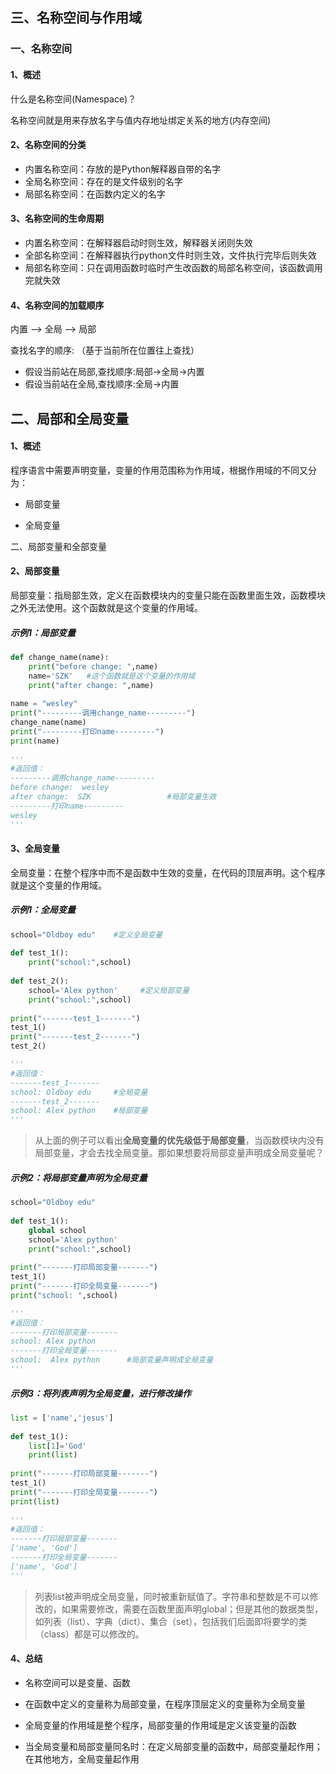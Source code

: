 ## 三、名称空间与作用域

### 一、名称空间

#### 1、概述

什么是名称空间(Namespace)？

名称空间就是用来存放名字与值内存地址绑定关系的地方(内存空间)

#### 2、名称空间的分类

- 内置名称空间：存放的是Python解释器自带的名字
- 全局名称空间：存在的是文件级别的名字
- 局部名称空间：在函数内定义的名字

#### 3、名称空间的生命周期

- 内置名称空间：在解释器启动时则生效，解释器关闭则失效
- 全部名称空间：在解释器执行python文件时则生效，文件执行完毕后则失效
- 局部名称空间：只在调用函数时临时产生改函数的局部名称空间，该函数调用完就失效

#### 4、名称空间的加载顺序

内置 —> 全局 —> 局部

查找名字的顺序: （基于当前所在位置往上查找）
- 假设当前站在局部,查找顺序:局部->全局->内置
- 假设当前站在全局,查找顺序:全局->内置
## 二、局部和全局变量

#### 1、概述

程序语言中需要声明变量，变量的作用范围称为作用域，根据作用域的不同又分为：

- 局部变量

- 全局变量

二、局部变量和全部变量

#### 2、局部变量

局部变量：指局部生效，定义在函数模块内的变量只能在函数里面生效，函数模块之外无法使用。这个函数就是这个变量的作用域。

##### 示例1：局部变量

```python
def change_name(name):
    print("before change: ",name)
    name='SZK'   #这个函数就是这个变量的作用域
    print("after change: ",name)
 
name = "wesley"
print("---------调用change_name---------")
change_name(name)
print("---------打印name---------")
print(name)
 
'''
#返回值：
---------调用change_name---------
before change:  wesley
after change:  SZK                 #局部变量生效
---------打印name---------
wesley
'''
```

#### 3、全局变量

全局变量：在整个程序中而不是函数中生效的变量，在代码的顶层声明。这个程序就是这个变量的作用域。

##### 示例1：全局变量

```python
school="Oldboy edu"    #定义全局变量
 
def test_1():
    print("school:",school)
 
def test_2():
    school='Alex python'     #定义局部变量
    print("school:",school)
 
print("-------test_1-------")
test_1()
print("-------test_2-------")
test_2()

'''
#返回值：
-------test_1-------
school: Oldboy edu     #全局变量
-------test_2-------
school: Alex python    #局部变量
'''
```

>  从上面的例子可以看出**全局变量的优先级低于局部变量**，当函数模块内没有局部变量，才会去找全局变量。那如果想要将局部变量声明成全局变量呢？

##### 示例2：将局部变量声明为全局变量

```python
school="Oldboy edu"
 
def test_1():
    global school
    school='Alex python'
    print("school:",school)
 
print("-------打印局部变量-------")
test_1()
print("-------打印全局变量-------")
print("school: ",school)

'''
#返回值：
-------打印局部变量-------
school: Alex python
-------打印全局变量-------
school:  Alex python      #局部变量声明成全局变量
'''
```

##### 示例3：将列表声明为全局变量，进行修改操作

```python
list = ['name','jesus']
 
def test_1():
    list[1]='God'
    print(list)
 
print("-------打印局部变量-------")
test_1()
print("-------打印全局变量-------")
print(list)
 
'''
#返回值：
-------打印局部变量-------
['name', 'God']
-------打印全局变量-------
['name', 'God']
'''
```

> 列表list被声明成全局变量，同时被重新赋值了。字符串和整数是不可以修改的，如果需要修改，需要在函数里面声明global；但是其他的数据类型，如列表（list）、字典（dict）、集合（set），包括我们后面即将要学的类（class）都是可以修改的。

#### 4、总结

- 名称空间可以是变量、函数

- 在函数中定义的变量称为局部变量，在程序顶层定义的变量称为全局变量
- 全局变量的作用域是整个程序，局部变量的作用域是定义该变量的函数
- 当全局变量和局部变量同名时：在定义局部变量的函数中，局部变量起作用；在其他地方，全局变量起作用